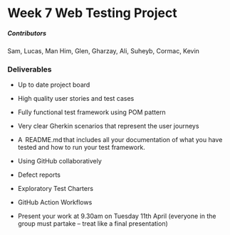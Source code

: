 ﻿# Week 7 Web Testing Project

##### Contributors
Sam, Lucas, Man Him, Glen, Gharzay, Ali, Suheyb, Cormac, Kevin

### Deliverables 

- Up to date project board  

- High quality user stories and test cases 

- Fully functional test framework using POM pattern 

- Very clear Gherkin scenarios that represent the user journeys 

- A  README.md that includes all your documentation of what you have tested and how to run your test framework. 

- Using GitHub collaboratively 

- Defect reports 

- Exploratory Test Charters 

- GitHub Action Workflows 

- Present your work at 9.30am  on Tuesday 11th April (everyone in the group must partake – treat like a final presentation)

